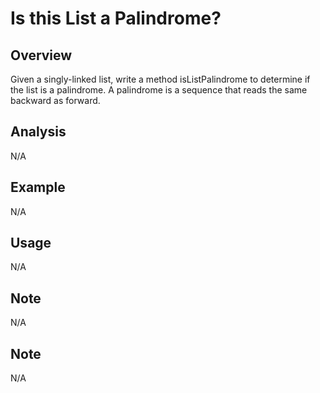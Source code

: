 # Is this List a Palindrome? 

Overview
---
Given a singly-linked list, write a method isListPalindrome to determine if the 
list is a palindrome. A palindrome is a sequence that reads the same backward 
as forward.

Analysis
---
N/A

Example
---
N/A

Usage
---
N/A

Note
---
N/A

Note
---
N/A
